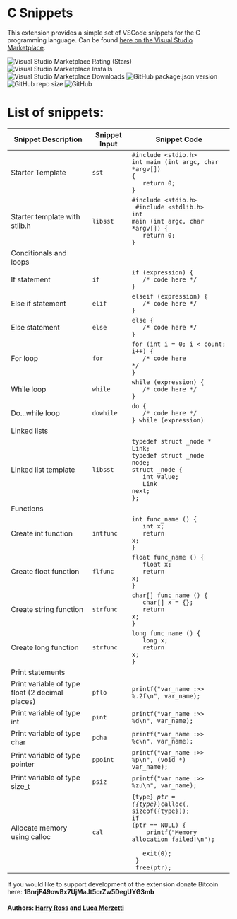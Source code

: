 # C Snippets

This extension provides a simple set of VSCode snippets for the C programming language. Can be found [here on the Visual Studio Marketplace](https://marketplace.visualstudio.com/items?itemName=Harry-Ross-Software.c-snippets).

![Visual Studio Marketplace Rating (Stars)](https://img.shields.io/visual-studio-marketplace/stars/Harry-Ross-Software.c-snippets)
![Visual Studio Marketplace Installs](https://img.shields.io/visual-studio-marketplace/i/Harry-Ross-Software.c-snippets)
![Visual Studio Marketplace Downloads](https://img.shields.io/visual-studio-marketplace/d/Harry-Ross-Software.c-snippets)
![GitHub package.json version](https://img.shields.io/github/package-json/v/Harry-Ross/vscode-c-snippets)
![GitHub repo size](https://img.shields.io/github/repo-size/Harry-Ross/vscode-c-snippets)
![GitHub](https://img.shields.io/github/license/Harry-Ross/vscode-c-snippets)

# List of snippets:
| Snippet Description              | Snippet Input | Snippet Code                                                                                               |
| -----------------------------    | ------------- | ---------------------------------------------------------------------------------------------------------- | 
| Starter Template                 | `sst`         | <code>#include <stdio.h><br>int main (int argc, char *argv[]) { <br>&nbsp;&nbsp;&nbsp;return 0;<br>}<code> |   
| Starter template with stlib.h    | `libsst`      | <code>#include <stdio.h><br> #include <stdlib.h> <br>int main (int argc, char *argv[]) { <br>&nbsp;&nbsp;&nbsp;return 0;<br>}<code> |
| Conditionals and loops | | |
| If statement| `if` | <code>if (expression) {<br>&nbsp;&nbsp;&nbsp;/* code here */<br>}</code> |
| Else if statement | `elif` | <code>elseif (expression) {<br>&nbsp;&nbsp;&nbsp;/* code here */<br>}</code> |
| Else statement | `else` | <code>else {<br>&nbsp;&nbsp;&nbsp;/* code here */<br>}</code> |
| For loop | `for` | <code>for (int i = 0; i < count; i++) {<br>&nbsp;&nbsp;&nbsp;/* code here */<br>}</code> |
| While loop | `while` | <code>while (expression) {<br>&nbsp;&nbsp;&nbsp;/* code here */<br>}</code> |
| Do...while loop | `dowhile` | <code>do {<br>&nbsp;&nbsp;&nbsp;/* code here */<br>} while (expression)</code> | 
| Linked lists | | |
| Linked list template             | `libsst`      | <code>typedef struct _node * Link;<br>typedef struct _node node;<br>struct _node {<br>&nbsp;&nbsp;&nbsp;int value;<br>&nbsp;&nbsp;&nbsp;Link next;<br>};<code> |
| Functions | | |
| Create int function              | `intfunc`     | <code>int func_name () {<br>&nbsp;&nbsp;&nbsp;int x;<br>&nbsp;&nbsp;&nbsp;return x;<br>}<code> |
| Create float function            | `flfunc`      | <code>float func_name () {<br>&nbsp;&nbsp;&nbsp;float x;<br>&nbsp;&nbsp;&nbsp;return x;<br>}<code> |
| Create string function           | `strfunc`     | <code>char[] func_name () {<br>&nbsp;&nbsp;&nbsp;char[] x = {};<br>&nbsp;&nbsp;&nbsp;return x;<br>}<code> |
| Create long function             | `strfunc`     | <code>long func_name () {<br>&nbsp;&nbsp;&nbsp;long x;<br>&nbsp;&nbsp;&nbsp;return x;<br>}<code> |
| Print statements | | |
| Print variable of type float (2 decimal places)   | `pflo`        | <code>printf(\"var_name :>> %.2f\\n\", var_name);</code> |
| Print variable of type int       | `pint`        | <code>printf(\"var_name :>> %d\\n\", var_name);</code> |
| Print variable of type char      | `pcha`        | <code>printf(\"var_name :>> %c\\n\", var_name);</code> |
| Print variable of type pointer   | `ppoint`      | <code>printf(\"var_name :>> %p\\n\", (void *) var_name);</code> |
| Print variable of type size_t    | `psiz`        | <code>printf(\"var_name :>> %zu\\n\", var_name);</code> |
| Allocate memory using calloc     | `cal`         | <code>{type} *ptr = ({type}*)calloc(, sizeof({type})); <br>if (ptr == NULL) { <br> &nbsp;&nbsp;&nbsp;printf("Memory allocation failed!\n"); <br> &nbsp;&nbsp;&nbsp;exit(0); <br> } <br> free(ptr); </code> |

If you would like to support development of the extension donate Bitcoin here: **1BnrjF49owBx7UjMaJt5crZw5DegUYG3mb**
#### Authors: [Harry Ross](https://github.com/Harry-Ross) and [Luca Merzetti](https://github.com/lucamerzi)